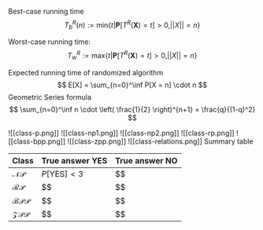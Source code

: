 Best-case running time
$$
T_b^R(n) := \text{min}\{t | \mathbf{P}[T^R(\mathbf{X})=t]>0, ||X||=n\}
$$

Worst-case running time:
$$
T_w^R := \text{max}\{t | \mathbf{P}[T^R(\mathbf{X})=t]>0, ||X||=n\}
$$

Expected running time of randomized algorithm
$$
E[X] = \sum_{n=0}^\inf P[X = n] \cdot n 
$$
Geometric Series formula
$$
\sum_{n=0}^\inf n \cdot \left( \frac{1}{2} \right)^{n+1} = \frac{q}{(1-q)^2}
$$

![[class-p.png]]
![[class-np1.png]]
![[class-np2.png]]
![[class-rp.png]]
![[class-bpp.png]]
![[class-zpp.png]]
![[class-relations.png]]
Summary table

| Class           | True answer YES                         | True answer NO |
| --------------- | --------------------------------------- | -------------- |
| $\mathcal{NP}$  | $\boldsymbol{\mathit{P}}[\text{YES}]<3$ | $$             |
| $\mathcal{RP}$  | $$                                      | $$             |
| $\mathcal{BPP}$ | $$                                      | $$             |
| $\mathcal{ZPP}$ | $$                                      | $$             |

